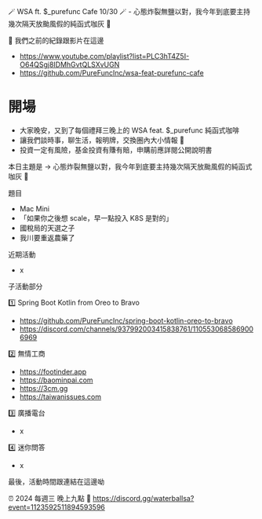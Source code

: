 🪄 WSA ft. $_purefunc Cafe 10/30 🪄 - 心態炸裂無鹽以對，我今年到底要主持幾次隔天放颱風假的純函式咖灰 🐻

:movie_camera: 我們之前的紀錄跟影片在這邊
* https://www.youtube.com/playlist?list=PLC3hT4Z5I-O64QSgj8IDMhGvtQLSXvUGN
* https://github.com/PureFuncInc/wsa-feat-purefunc-cafe

# 開場
* 大家晚安，又到了每個禮拜三晚上的 WSA feat. $_purefunc 純函式咖啡
* 讓我們談時事，聊生活，報明牌，交換圈內大小情報 🦻
* 投資一定有風險，基金投資有賺有賠，申購前應詳閱公開說明書

本日主題是 -> 心態炸裂無鹽以對，我今年到底要主持幾次隔天放颱風假的純函式咖灰 🐻

題目
* Mac Mini
* 「如果你之後想 scale，早一點投入 K8S 是對的」
* 國稅局的天選之子
* 我川要重返農藥了

近期活動
* x

子活動部分

:one: Spring Boot Kotlin from Oreo to Bravo
* https://github.com/PureFuncInc/spring-boot-kotlin-oreo-to-bravo
* https://discord.com/channels/937992003415838761/1105530685869006969

:two: 無情工商
* https://footinder.app
* https://baominpai.com
* https://3cm.gg
* https://taiwanissues.com

:three: 廣播電台
* x

:four: 迷你問答
* x

最後，活動時間跟連結在這邊呦

:alarm_clock: 2024 每週三 晚上九點
:link: https://discord.gg/waterballsa?event=1123592511894593596


